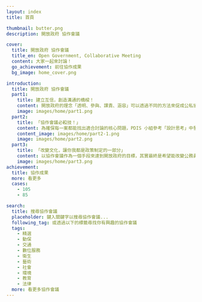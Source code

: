 ```yaml
---
layout: index
title: 首頁

thumbnail: butter.png
description: 開放政府 協作會議

cover:
  title: 開放政府 協作會議
  title_en: Open Government, Collaborative Meeting
  content: 大家一起來討論！
  go_achievement: 前往協作成果
  bg_image: home_cover.png

introduction:
  title: 開放政府 協作會議
  part1:
    title: 建立互信，創造溝通的橋樑！
    content: 開放政府的理念「透明、參與、課責、涵容」可以透過不同的方法來促成公私協力，我們最常使用的方式是辦理「協作會議」。 協作會議跟政府部門傳統的公聽會、說明會不同之處，在於我們強調公私部門共同磨合出一個適合討論的核心問題，並導入主持技術與科技工具，確保會議能符合開放政府精神。<br>公部門與大眾之間的信任基礎越高，我們便有更高的機會擁有完善的公共政策。因此，我們以協作會議作為開放政府的一個手段，透過資訊的對齊，對話的開啟，提供公務員及民眾一個更開放的管道，優化政策制定的過程。
    image: images/home/part1.png
  part2:
    title: 「協作會議必殺技！」
    content: 為確保每一案都能找出適合討論的核心問題，PDIS 小組參考「設計思考」中發散收斂的方式，在每場協作會議籌備之初，帶領著部會一同蒐集資料，透過深度盤點訪談利害關係人了解議題面向。再協同部會一起重新定義問題，整理心智圖，以奠基後續協作會議的討論基礎。協作會議中，運用心智圖來與大家共同盤點議題。訓練專門帶領討論的小桌長在小組討論中，將聚焦的核心問題更進一步的發展實質的解法。協作會議過後，部會針對討論成果進行參採與否的回應。這個探詢議題的過程，除了讓部會更全面了解議題外，過程中留下的成果及紀錄也可供往後對議題有興趣的人參考。
    content_image: images/home/part2-1.png
    image: images/home/part2.png
  part3:
    title: 「改變文化，讓你我都是政策制定的一部分」
    content: 以協作會議作為一個手段來達到開放政府的目標，其實最終是希望能改變公務員對政策制定的既有看法，透過開放民眾參與，來讓多元的聲音進入政策制定的過程，運用對話來凝聚共識，建立互信。同時也希望透過這個過程，讓大家知道，公共事務不再只是政府的工作，而是所有人的責任。<br>因此，我們提供了許多在籌備過程中需要的協助及教戰守則，（如何深度訪談，小桌長教戰手冊）讓部會可以在不了解時可以詢問或參考；同時根據各部會不同的文化及需求來客製實作工作坊，讓沒有實際操作過開放政府協作會議的同仁們也能演練及深入了解開放政府。我們也期待在這個過程中，能讓更多的民眾參與其中，因而建立起互信與溝通的橋樑
    image: images/home/part3.png
achievement:
  title: 協作成果
  more: 看更多
  cases:
    - 105
    - 85

search:
  title: 搜尋協作會議
  placeholder: 鍵入關鍵字以搜尋協作會議...
  following_tag: 或透過以下的標籤尋找你有興趣的協作會議
  tags:
    - 精選
    - 動保
    - 交通
    - 數位服務
    - 衛生
    - 藝術
    - 社會
    - 環境
    - 教育
    - 法律
  more: 看更多協作會議
---
```

